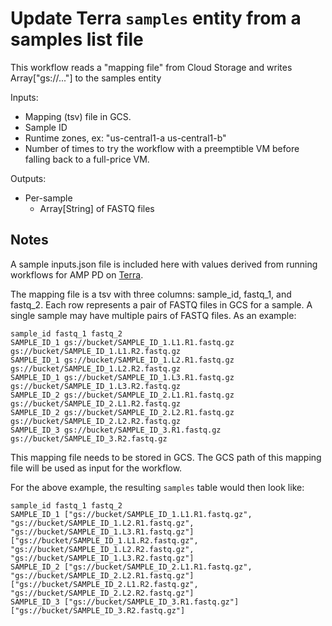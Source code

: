 # Update Terra `samples` entity from a samples list file

This workflow reads a "mapping file" from Cloud Storage
and writes Array["gs://..."] to the samples entity

Inputs:
- Mapping (tsv) file in GCS.
- Sample ID
- Runtime zones, ex: "us-central1-a us-central1-b"
- Number of times to try the workflow with a preemptible VM before
   falling back to a full-price VM.

Outputs:
- Per-sample
  - Array[String] of FASTQ files

## Notes
A sample inputs.json file is included here with values derived from running workflows for AMP PD on [Terra](https://app.terra.bio/).

The mapping file is a tsv with three columns: sample_id, fastq_1, and fastq_2. Each row represents a pair of FASTQ files in GCS for a sample. A single sample may have multiple pairs of FASTQ files. As an example:
```
sample_id fastq_1 fastq_2
SAMPLE_ID_1 gs://bucket/SAMPLE_ID_1.L1.R1.fastq.gz gs://bucket/SAMPLE_ID_1.L1.R2.fastq.gz
SAMPLE_ID_1 gs://bucket/SAMPLE_ID_1.L2.R1.fastq.gz gs://bucket/SAMPLE_ID_1.L2.R2.fastq.gz
SAMPLE_ID_1 gs://bucket/SAMPLE_ID_1.L3.R1.fastq.gz gs://bucket/SAMPLE_ID_1.L3.R2.fastq.gz
SAMPLE_ID_2 gs://bucket/SAMPLE_ID_2.L1.R1.fastq.gz gs://bucket/SAMPLE_ID_2.L1.R2.fastq.gz
SAMPLE_ID_2 gs://bucket/SAMPLE_ID_2.L2.R1.fastq.gz gs://bucket/SAMPLE_ID_2.L2.R2.fastq.gz
SAMPLE_ID_3 gs://bucket/SAMPLE_ID_3.R1.fastq.gz gs://bucket/SAMPLE_ID_3.R2.fastq.gz
```

This mapping file needs to be stored in GCS. The GCS path of this mapping file will be used as input for the workflow.

For the above example, the resulting `samples` table would then look like:
```
sample_id fastq_1 fastq_2
SAMPLE_ID_1 ["gs://bucket/SAMPLE_ID_1.L1.R1.fastq.gz", "gs://bucket/SAMPLE_ID_1.L2.R1.fastq.gz", "gs://bucket/SAMPLE_ID_1.L3.R1.fastq.gz"] ["gs://bucket/SAMPLE_ID_1.L1.R2.fastq.gz", "gs://bucket/SAMPLE_ID_1.L2.R2.fastq.gz", "gs://bucket/SAMPLE_ID_1.L3.R2.fastq.gz"]
SAMPLE_ID_2 ["gs://bucket/SAMPLE_ID_2.L1.R1.fastq.gz", "gs://bucket/SAMPLE_ID_2.L2.R1.fastq.gz"] ["gs://bucket/SAMPLE_ID_2.L1.R2.fastq.gz", "gs://bucket/SAMPLE_ID_2.L2.R2.fastq.gz"]
SAMPLE_ID_3 ["gs://bucket/SAMPLE_ID_3.R1.fastq.gz"] ["gs://bucket/SAMPLE_ID_3.R2.fastq.gz"]
